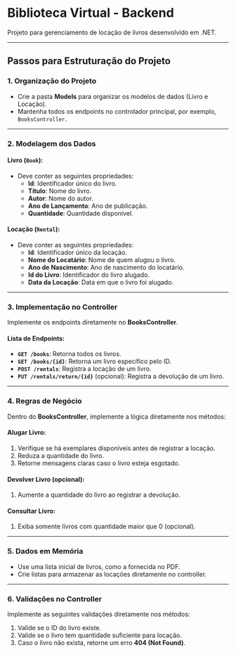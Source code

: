 # Biblioteca Virtual - Backend

Projeto para gerenciamento de locação de livros desenvolvido em .NET.

---

## Passos para Estruturação do Projeto

### 1. Organização do Projeto
- Crie a pasta **Models** para organizar os modelos de dados (Livro e Locação).
- Mantenha todos os endpoints no controlador principal, por exemplo, `BooksController`.

---

### 2. Modelagem dos Dados
#### Livro (`Book`):
- Deve conter as seguintes propriedades:
  - **Id**: Identificador único do livro.
  - **Título**: Nome do livro.
  - **Autor**: Nome do autor.
  - **Ano de Lançamento**: Ano de publicação.
  - **Quantidade**: Quantidade disponível.

#### Locação (`Rental`):
- Deve conter as seguintes propriedades:
  - **Id**: Identificador único da locação.
  - **Nome do Locatário**: Nome de quem alugou o livro.
  - **Ano de Nascimento**: Ano de nascimento do locatário.
  - **Id do Livro**: Identificador do livro alugado.
  - **Data da Locação**: Data em que o livro foi alugado.

---

### 3. Implementação no Controller
Implemente os endpoints diretamente no **BooksController**.

#### Lista de Endpoints:
- **`GET /books`**: Retorna todos os livros.
- **`GET /books/{id}`**: Retorna um livro específico pelo ID.
- **`POST /rentals`**: Registra a locação de um livro.
- **`PUT /rentals/return/{id}`** (opcional): Registra a devolução de um livro.

---

### 4. Regras de Negócio
Dentro do **BooksController**, implemente a lógica diretamente nos métodos:

#### Alugar Livro:
1. Verifique se há exemplares disponíveis antes de registrar a locação.
2. Reduza a quantidade do livro.
3. Retorne mensagens claras caso o livro esteja esgotado.

#### Devolver Livro (opcional):
1. Aumente a quantidade do livro ao registrar a devolução.

#### Consultar Livro:
1. Exiba somente livros com quantidade maior que 0 (opcional).

---

### 5. Dados em Memória
- Use uma lista inicial de livros, como a fornecida no PDF.
- Crie listas para armazenar as locações diretamente no controller.

---

### 6. Validações no Controller
Implemente as seguintes validações diretamente nos métodos:
1. Valide se o ID do livro existe.
2. Valide se o livro tem quantidade suficiente para locação.
3. Caso o livro não exista, retorne um erro **404 (Not Found)**.
